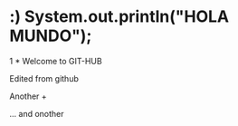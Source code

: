 # :) System.out.println("HOLA MUNDO");
  1 * 
Welcome to GIT-HUB

Edited from github

Another +

... and onother

